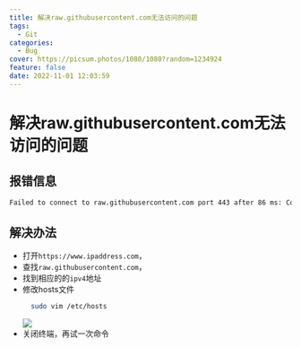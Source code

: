 ```yaml
---
title: 解决raw.githubusercontent.com无法访问的问题
tags:
  - Git
categories:
  - Bug
cover: https://picsum.photos/1080/1080?random=1234924
feature: false
date: 2022-11-01 12:03:59
---
```

# 解决raw.githubusercontent.com无法访问的问题
## 报错信息
```bash
Failed to connect to raw.githubusercontent.com port 443 after 86 ms: Couldn't connect to server
```
## 解决办法
- 打开`https://www.ipaddress.com`，
- 查找`raw.githubusercontent.com`，
- 找到相应的的`ipv4`地址
- 修改hosts文件
  ```bash
    sudo vim /etc/hosts
  ```
  ![](https://riven-cabin.oss-cn-guangzhou.aliyuncs.com/blog/202211011210602.png)
- 关闭终端，再试一次命令